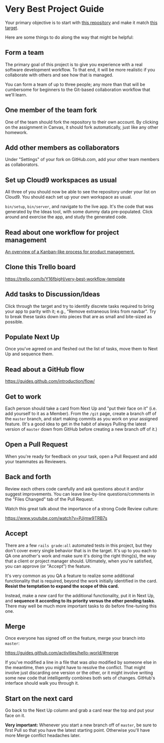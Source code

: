 # Very Best Project Guide

Your primary objective is to start with [this repository](https://github.com/firstdraft-projects/very_best) and make it match [this target](http://very-best-demo-pr-3.herokuapp.com).

Here are some things to do along the way that might be helpful:

## Form a team

The primary goal of this project is to give you experience with a real software development workflow. To that end, it will be more realistic if you collaborate with others and see how that is managed.

You can form a team of up to three people; any more than that will be cumbersome for beginners to the Git-based collaboration workflow that we'll learn.

## One member of the team fork

One of the team should fork the repository to their own account. By clicking on the assignment in Canvas, it should fork automatically, just like any other homework.

## Add other members as collaborators

Under "Settings" of your fork on GitHub.com, add your other team members as collaborators.

## Set up Cloud9 workspaces as usual

All three of you should now be able to see the repository under your list on Cloud9. You should each set up your own workspace as usual.

`bin/setup`, `bin/server`, and navigate to the live app. It's the code that was generated by the Ideas tool, with some dummy data pre-populated. Click around and exercise the app, and study the generated code.

## Read about one workflow for project management

[An overview of a Kanban-like process for product management.](https://robots.thoughtbot.com/how-we-use-trello-for-product-development)

## Clone this Trello board

https://trello.com/b/Y16fbigH/very-best-workflow-template

## Add tasks to Discussion/Ideas

Click through the target and try to identify discrete tasks required to bring your app to parity with it; e.g., "Remove extraneous links from navbar". Try to break these tasks down into pieces that are as small and bite-sized as possible.

## Populate Next Up

Once you've agreed on and fleshed out the list of tasks, move them to Next Up and sequence them.

## Read about a GitHub flow

https://guides.github.com/introduction/flow/

## Get to work

Each person should take a card from Next Up and "put their face on it" (i.e. add yourself to it as a Member). From the `/git` page, create a branch off of the `master` branch, and start making commits as you work on your assigned feature. (It's a good idea to get in the habit of always Pulling the latest version of `master` down from GitHub before creating a new branch off of it.)

## Open a Pull Request

When you're ready for feedback on your task, open a Pull Request and add your teammates as Reviewers.

## Back and forth

Review each others code carefully and ask questions about it and/or suggest improvements. You can leave line-by-line questions/comments in the "Files Changed" tab of the Pull Request.

Watch this great talk about the importance of a strong Code Review culture:

https://www.youtube.com/watch?v=PJjmw9TRB7s

## Accept

There are a few `rails grade:all` automated tests in this project, but they don't cover every single behavior that is in the target. It's up to you each to QA one another's work and make sure it's doing the right thing(s), the way that a client or project manager should. Ultimately, when you're satisfied, you can approve (or "Accept") the feature.

It's very common as you QA a feature to realize some additional functionality that is required, beyond the work initially identified in the card. **Resist the temptation to expand the scope of this card.**

Instead, make a _new_ card for the additional functionality, put it in Next Up, and **sequence it according to its priority versus the other pending tasks**. There may well be much more important tasks to do before fine-tuning this one.

## Merge

Once everyone has signed off on the feature, merge your branch into `master`:

https://guides.github.com/activities/hello-world/#merge

If you've modified a line in a file that was _also_ modified by someone else in the meantime, then you might have to resolve the conflict. That might involve just discarding one version or the other, or it might involve writing some new code that intelligently combines both sets of changes. GitHub's interface should walk you through it.

## Start on the next card

Go back to the Next Up column and grab a card near the top and put your face on it.

**Very important:** Whenever you start a new branch off of `master`, be sure to first Pull so that you have the latest starting point. Otherwise you'll have more Merge conflict headaches later.
